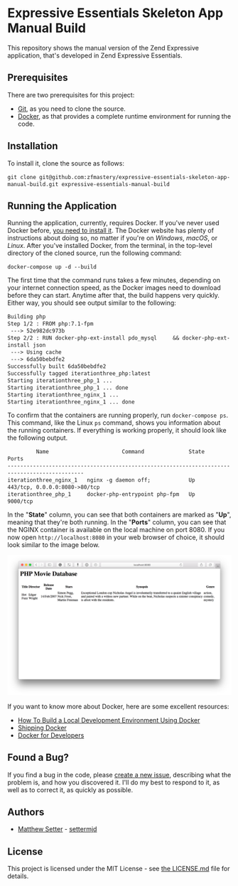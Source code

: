 # Expressive Essentials Skeleton App Manual Build

This repository shows the manual version of the Zend Expressive application, that's developed in Zend Expressive Essentials.

## Prerequisites

There are two prerequisites for this project:

- [Git](https://git-scm.com), as you need to clone the source.
- [Docker](https://docs.docker.com/engine/installation/#supported-platforms), as that provides a complete runtime environment for running the code.

## Installation

To install it, clone the source as follows:

```console
git clone git@github.com:zfmastery/expressive-essentials-skeleton-app-manual-build.git expressive-essentials-manual-build
```

## Running the Application

Running the application, currently, requires Docker.
If you've never used Docker before, [you need to install it](https://docs.docker.com/engine/installation/#supported-platforms).
The Docker website has plenty of instructions about doing so, no matter if you're on *Windows*, *macOS*, or *Linux*.
After you've installed Docker, from the terminal, in the top-level directory of the cloned source, run the following command:

```console
docker-compose up -d --build
```

The first time that the command runs takes a few minutes, depending on your internet connection speed, as the Docker images need to download before they can start.
Anytime after that, the build happens very quickly.
Either way, you should see output similar to the following:

```console
Building php
Step 1/2 : FROM php:7.1-fpm
 ---> 52e982dc973b
Step 2/2 : RUN docker-php-ext-install pdo_mysql     && docker-php-ext-install json
 ---> Using cache
 ---> 6da50bebdfe2
Successfully built 6da50bebdfe2
Successfully tagged iterationthree_php:latest
Starting iterationthree_php_1 ...
Starting iterationthree_php_1 ... done
Starting iterationthree_nginx_1 ...
Starting iterationthree_nginx_1 ... done
```

To confirm that the containers are running properly, run `docker-compose ps`.
This command, like the Linux `ps` command, shows you information about the running containers.
If everything is working properly, it should look like the following output.

```console
         Name                       Command              State               Ports
----------------------------------------------------------------------------------------------
iterationthree_nginx_1   nginx -g daemon off;            Up      443/tcp, 0.0.0.0:8080->80/tcp
iterationthree_php_1     docker-php-entrypoint php-fpm   Up      9000/tcp
```

In the "**State**" column, you can see that both containers are marked as "**Up**", meaning that they're both running.
In the "**Ports**" column, you can see that the NGINX container is available on the local machine on port 8080.
If you now open `http://localhost:8080` in your web browser of choice, it should look similar to the image below.

![The default route of the application](./docs/images/screenshots/default-route.png)

If you want to know more about Docker, here are some excellent resources:

- [How To Build a Local Development Environment Using Docker](https://www.masterzendframework.com/docker-development-environment/)
- [Shipping Docker](https://serversforhackers.com/shipping-docker)
- [Docker for Developers](https://leanpub.com/dockerfordevs)

## Found a Bug?

If you find a bug in the code, please [create a new issue](https://github.com/zfmastery/expressive-essentials-skeleton-app-manual-build/issues/new), describing what the problem is, and how you discovered it.
I'll do my best to respond to it, as well as to correct it, as quickly as possible.

## Authors

- [Matthew Setter](https://matthewsetter.com) - [settermjd](https://twitter.com/@settermjd)

## License

This project is licensed under the MIT License - see [the LICENSE.md](LICENSE.md) file for details.
